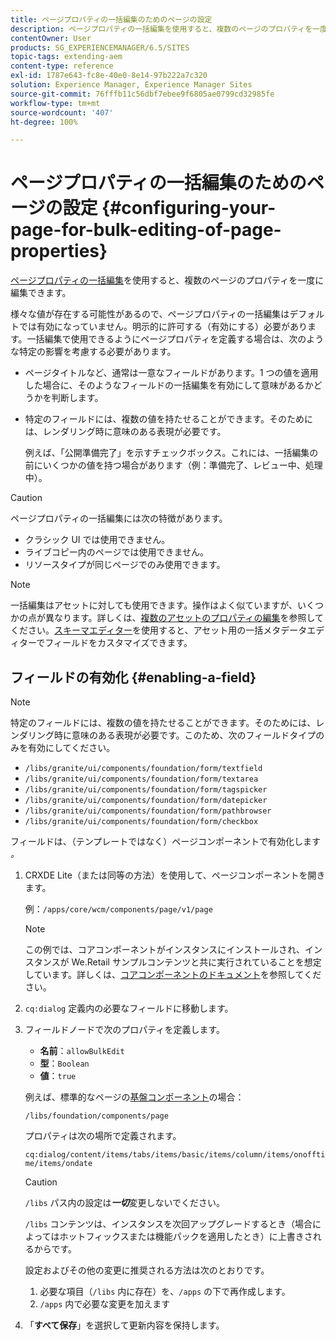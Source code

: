```yaml
---
title: ページプロパティの一括編集のためのページの設定
description: ページプロパティの一括編集を使用すると、複数のページのプロパティを一度に編集できます
contentOwner: User
products: SG_EXPERIENCEMANAGER/6.5/SITES
topic-tags: extending-aem
content-type: reference
exl-id: 1787e643-fc8e-40e0-8e14-97b222a7c320
solution: Experience Manager, Experience Manager Sites
source-git-commit: 76fffb11c56dbf7ebee9f6805ae0799cd32985fe
workflow-type: tm+mt
source-wordcount: '407'
ht-degree: 100%

---
```


# ページプロパティの一括編集のためのページの設定 {#configuring-your-page-for-bulk-editing-of-page-properties}

[ページプロパティの一括編集](/help/sites-authoring/editing-page-properties.md#from-the-sites-console-multiple-pages)を使用すると、複数のページのプロパティを一度に編集できます。

様々な値が存在する可能性があるので、ページプロパティの一括編集はデフォルトでは有効になっていません。明示的に許可する（有効にする）必要があります。一括編集で使用できるようにページプロパティを定義する場合は、次のような特定の影響を考慮する必要があります。

* ページタイトルなど、通常は一意なフィールドがあります。1 つの値を適用した場合に、そのようなフィールドの一括編集を有効にして意味があるかどうかを判断します。
* 特定のフィールドには、複数の値を持たせることができます。そのためには、レンダリング時に意味のある表現が必要です。

  例えば、「公開準備完了」を示すチェックボックス。これには、一括編集の前にいくつかの値を持つ場合があります（例：準備完了、レビュー中、処理中）。

>[!CAUTION]
>
>ページプロパティの一括編集には次の特徴があります。
>
>* クラシック UI では使用できません。
>* ライブコピー内のページでは使用できません。
>* リソースタイプが同じページでのみ使用できます。
>

>[!NOTE]
>
>一括編集はアセットに対しても使用できます。操作はよく似ていますが、いくつかの点が異なります。詳しくは、[複数のアセットのプロパティの編集](/help/assets/metadata.md)を参照してください。[スキーマエディター](/help/assets/metadata-schemas.md)を使用すると、アセット用の一括メタデータエディターでフィールドをカスタマイズできます。

## フィールドの有効化 {#enabling-a-field}

>[!NOTE]
>
>特定のフィールドには、複数の値を持たせることができます。そのためには、レンダリング時に意味のある表現が必要です。このため、次のフィールドタイプのみを有効にしてください。
>
>* `/libs/granite/ui/components/foundation/form/textfield`
>* `/libs/granite/ui/components/foundation/form/textarea`
>* `/libs/granite/ui/components/foundation/form/tagspicker`
>* `/libs/granite/ui/components/foundation/form/datepicker`
>* `/libs/granite/ui/components/foundation/form/pathbrowser`
>* `/libs/granite/ui/components/foundation/form/checkbox`
>

フィールドは、（テンプレートではなく）ページコンポーネントで有効化します&#x200B;*。*

1. CRXDE Lite（または同等の方法）を使用して、ページコンポーネントを開きます。

   例：`/apps/core/wcm/components/page/v1/page`

   >[!NOTE]
   >
   >この例では、コアコンポーネントがインスタンスにインストールされ、インスタンスが We.Retail サンプルコンテンツと共に実行されていることを想定しています。詳しくは、[コアコンポーネントのドキュメント](https://experienceleague.adobe.com/docs/experience-manager-core-components/using/introduction.html?lang=ja)を参照してください。

1. `cq:dialog` 定義内の必要なフィールドに移動します。
1. フィールドノードで次のプロパティを定義します。

   * **名前**：`allowBulkEdit`
   * **型**：`Boolean`
   * **値**：`true`

   例えば、標準的なページの[基盤コンポーネント](/help/sites-authoring/default-components-foundation.md)の場合：

   `/libs/foundation/components/page`

   プロパティは次の場所で定義されます。

   `cq:dialog/content/items/tabs/items/basic/items/column/items/onofftime/items/ondate`

   >[!CAUTION]
   >
   >`/libs` パス内の設定は&#x200B;***一切***&#x200B;変更しないでください。
   >
   >`/libs` コンテンツは、インスタンスを次回アップグレードするとき（場合によってはホットフィックスまたは機能パックを適用したとき）に上書きされるからです。
   >
   >設定およびその他の変更に推奨される方法は次のとおりです。
   >
   >    1. 必要な項目（`/libs` 内に存在）を、`/apps` の下で再作成します。
   >    1. `/apps` 内で必要な変更を加えます

1. 「**すべて保存**」を選択して更新内容を保持します。
